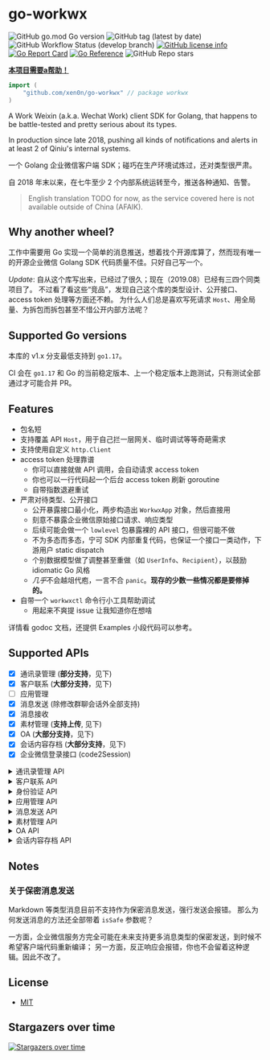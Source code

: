 # go-workwx

![GitHub go.mod Go version](https://img.shields.io/github/go-mod/go-version/xen0n/go-workwx)
![GitHub tag (latest by date)](https://img.shields.io/github/v/tag/xen0n/go-workwx)
![GitHub Workflow Status (develop branch)](https://img.shields.io/github/actions/workflow/status/xen0n/go-workwx/go.yml?branch=develop)
[![GitHub license info](https://img.shields.io/github/license/xen0n/go-workwx)](./LICENSE)
[![Go Report Card](https://goreportcard.com/badge/github.com/xen0n/go-workwx)](https://goreportcard.com/report/github.com/xen0n/go-workwx)
[![Go Reference](https://pkg.go.dev/badge/github.com/xen0n/go-workwx.svg)](https://pkg.go.dev/github.com/xen0n/go-workwx)
![GitHub Repo stars](https://img.shields.io/github/stars/xen0n/go-workwx?style=social)

[**本项目需要a帮助！**][maintainer-needed]

[maintainer-needed]: https://github.com/xen0n/go-workwx/issues/73

```go
import (
    "github.com/xen0n/go-workwx" // package workwx
)
```

A Work Weixin (a.k.a.  Wechat Work) client SDK for Golang, that happens to be
battle-tested and pretty serious about its types.

In production since late 2018, pushing all kinds of notifications and alerts
in at least 2 of Qiniu's internal systems.

一个 Golang 企业微信客户端 SDK；碰巧在生产环境试炼过，还对类型很严肃。

自 2018 年末以来，在七牛至少 2 个内部系统运转至今，推送各种通知、告警。


> English translation TODO for now, as the service covered here is not available
> outside of China (AFAIK).


## Why another wheel?

工作中需要用 Go 实现一个简单的消息推送，想着找个开源库算了，然而现有唯一的开源企业微信 Golang SDK 代码质量不佳。只好自己写一个。

*Update*: 自从这个库写出来，已经过了很久；现在（2019.08）已经有三四个同类项目了。
不过看了看这些“竞品”，发现自己这个库的类型设计、公开接口、access token 处理等方面还不赖。
为什么人们总是喜欢写死请求 `Host`、用全局量、为拆包而拆包甚至不惜公开内部方法呢？


## Supported Go versions

本库的 v1.x 分支最低支持到 `go1.17`。

CI 会在 `go1.17` 和 Go 的当前稳定版本、上一个稳定版本上跑测试，只有测试全部通过才可能合并 PR。

## Features

* 包名短
* 支持覆盖 API `Host`，用于自己拦一层网关、临时调试等等奇葩需求
* 支持使用自定义 `http.Client`
* access token 处理靠谱
    - 你可以直接就做 API 调用，会自动请求 access token
    - 你也可以一行代码起一个后台 access token 刷新 goroutine
    - 自带指数退避重试
* 严肃对待类型、公开接口
    - 公开暴露接口最小化，两步构造出 `WorkwxApp` 对象，然后直接用
    - 刻意不暴露企业微信原始接口请求、响应类型
    - 后续可能会做一个 `lowlevel` 包暴露裸的 API 接口，但很可能不做
    - 不为多态而多态，宁可 SDK 内部重复代码，也保证一个接口一类动作，下游用户 static dispatch
    - 个别数据模型做了调整甚至重做（如 `UserInfo`、`Recipient`），以鼓励 idiomatic Go 风格
    - *几乎*不会越俎代庖，一言不合 `panic`。**现存的少数一些情况都是要修掉的。**
* 自带一个 `workwxctl` 命令行小工具帮助调试
    - 用起来不爽提 issue 让我知道你在想啥

详情看 godoc 文档，还提供 Examples 小段代码可以参考。


## Supported APIs

* [x] 通讯录管理 (**部分支持**，见下)
* [x] 客户联系 (**大部分支持**，见下)
* [ ] 应用管理
* [x] 消息发送 (除修改群聊会话外全部支持)
* [x] 消息接收
* [x] 素材管理 (**支持上传**, 见下)
* [x] OA (**大部分支持**，见下)
* [x] 会话内容存档 (**大部分支持**，见下)
* [x] 企业微信登录接口 (code2Session)

<details>
<summary>通讯录管理 API</summary>

* [ ] 成员管理
    - [ ] 创建成员
    - [x] 读取成员 *NOTE: 成员对外信息暂未实现*
    - [ ] 更新成员
    - [ ] 删除成员
    - [ ] 批量删除成员
    - [ ] 获取部门成员
    - [x] 获取部门成员详情
    - [ ] userid与openid互换
    - [ ] 二次验证
    - [ ] 邀请成员
* [ ] 部门管理
    - [ ] 创建部门
    - [ ] 更新部门
    - [ ] 删除部门
    - [x] 获取部门列表
* [ ] 标签管理
    - [ ] 创建标签
    - [ ] 更新标签名字
    - [ ] 删除标签
    - [ ] 获取标签成员
    - [ ] 增加标签成员
    - [ ] 删除标签成员
    - [ ] 获取标签列表
* [ ] 异步批量接口
    - [ ] 增量更新成员
    - [ ] 全量覆盖成员
    - [ ] 全量覆盖部门
    - [ ] 获取异步任务结果
* [ ] 通讯录回调通知
    - [ ] 成员变更通知
    - [ ] 部门变更通知
    - [ ] 标签变更通知
    - [ ] 异步任务完成通知

</details>

<details>
<summary>客户联系 API</summary>

* [x] 成员对外信息
* [x] 企业服务人员管理
    - [x] 获取配置了客户联系功能的成员列表
    - [x] 客户联系「联系我」管理
* [x] 客户管理
    - [x] 获取客户列表
    - [x] 获取客户详情
    - [x] 批量获取客户详情
    - [x] 修改客户备注信息
* [x] 在职继承
    - [x] 分配在职成员的客户
    - [x] 查询客户接替状态
    - [ ] 分配在职成员的客户群
* [x] 离职继承
    - [ ] 获取待分配的离职成员列表
    - [x] 分配离职成员的客户
    - [x] 查询客户接替状态
    - [ ] 分配离职成员的客户群
* [x] 客户标签管理
   - [x] 管理企业标签
   - [x] 编辑客户企业标签
* [x] 客户分配
   - [x] 获取离职成员列表
   - [x] 分配在职或离职成员的客户
   - [x] 查询客户接替结果
   - [x] 分配离职成员的客户群
* [x] 变更回调通知
    - [x] 添加企业客户事件
    - [x] 编辑企业客户事件
    - [x] 外部联系人免验证添加成员事件
    - [x] 删除企业客户事件
    - [x] 删除跟进成员事件
    - [x] 客户接替失败事件
    - [x] 客户群变更事件
* [x] 消息推送
  - [x] 创建企业群发
  - [ ] 获取企业的全部群发记录
  - [ ] 发送新客户欢迎语
  - [ ] 入群欢迎语素材管理

</details>

<details>
<summary>身份验证 API</summary>

* [x] 获取访问用户身份

</details>

<details>
<summary>应用管理 API</summary>

* [ ] 获取应用
* [ ] 设置应用
* [ ] 自定义菜单
    - [ ] 创建菜单
    - [ ] 获取菜单
    - [ ] 删除菜单

</details>

<details>
<summary>消息发送 API</summary>

* [x] 发送应用消息
* [x] 接收消息
* [x] 发送消息到群聊会话
    - [x] 创建群聊会话
    - [ ] 修改群聊会话
    - [x] 获取群聊会话
    - [x] 应用推送消息

### 消息类型

* [x] 文本消息
* [x] 图片消息
* [x] 语音消息
* [x] 视频消息
* [x] 文件消息
* [x] 文本卡片消息
* [x] 图文消息
* [x] 图文消息（mpnews）
* [x] markdown消息
* [x] 任务卡片消息

</details>

<details>
<summary>素材管理 API</summary>

* [x] 上传临时素材
* [x] 上传永久图片
* [ ] 获取临时素材
* [ ] 获取高清语音素材

</details>

<details>
<summary>OA API</summary>

* [ ] 审批
    - [x] 获取审批模板详情
    - [x] 提交审批申请
    - [x] 审批申请状态变化回调通知
    - [x] 批量获取审批单号
    - [x] 获取审批申请详情
    - [ ] 获取企业假期管理配置
    - [ ] 修改成员假期余额

</details>

<details>
<summary>会话内容存档 API</summary>

* [x] 获取会话内容存档开启成员列表
* [x] 获取会话同意情况
* [ ] 客户同意进行聊天内容存档事件回调
* [x] 获取会话内容存档内部群信息

</details>

## Notes

### 关于保密消息发送

Markdown 等类型消息目前不支持作为保密消息发送，强行发送会报错。
那么为何发送消息的方法还全部带着 `isSafe` 参数呢？

一方面，企业微信服务方完全可能在未来支持更多消息类型的保密发送，到时候不希望客户端代码重新编译；
另一方面，反正响应会报错，你也不会留着这种逻辑。因此不改了。

## License

* [MIT](./LICENSE)

## Stargazers over time

[![Stargazers over time](https://starchart.cc/xen0n/go-workwx.svg)](https://starchart.cc/xen0n/go-workwx)
